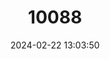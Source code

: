 ---
title: "10088"
category: "Hippocampus whitei"
draft: false
date: 2024-02-22 13:03:50
languages:
  English: ["New Holland Seahorse", "New Holland Seahorse", "Sydney Seahorse", "White's Seahorse"]
  Danish: ["Whites søhest"]
  Chinese: ["怀氏海马", "懷氏海馬"]
---